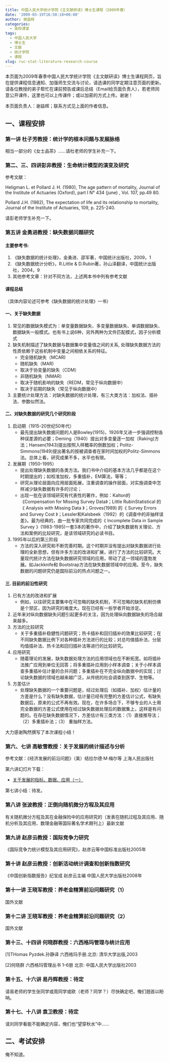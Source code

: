 ```yaml
---
title: 中国人民大学统计学院《主文献研读》博士生课程（2009年春）
date: '2009-03-19T16:50:18+00:00'
author: 谢益辉
categories:
  - 高校课堂
tags:
  - 中国人民大学
  - 博士生
  - 文献
  - 统计学院
  - 课程
slug: ruc-stat-literature-research-course
---
```


本页面为2009年春季中国人民大学统计学院《主文献研读》博士生课程网页，旨在提供课程信息通知、加强师生交流与讨论，请选课的同学定期注意页面的更新。请各位教授的弟子帮忙在课前预告或课后总结（Email给页面负责人），若老师同意公开课件，这里也可以上传课件；或以加密的方式上传。谢谢！

本页面负责人：谢益辉；联系方式见上面的作者信息。

## 一、课程安排

### 第一讲 杜子芳教授：统计学的根本问题与发展脉络

相当一部分的《女士品茶》……请杜老师的学生补充一下。

### 第二、三、四讲彭非教授：生命统计模型的演变及研究

参考文献：

Heligman L. et Pollard J. H. (1980), The age pattern of mortality, Journal of the Institute of Actuaries (Oxford), part I N° 434 (june) , Vol. 107, pp.49 80.

Pollard J.H. (1982), The expectation of life and its relationship to mortality, Journal of the Institute of Actuaries, 109, p. 225-240.

请彭老师学生补充一下。

### 第五讲 金勇进教授：缺失数据问题研究

#### 主要参考书:

  1. 《缺失数据的统计处理》，金勇进、邵军著，中国统计出版社，2009，1
  2. 《缺失数据统计分析》，R.Little & D.Rubin著，孙山泽翻译，中国统计出版社，2004，9
  3. 其他参考文章：针对不同方法，上述两本书中列有参考文献

#### 课程总结

（具体内容论述可参考《缺失数据的统计处理》一书）

#### 一、关于缺失数据

  1. 常见的数据缺失模式为：单变量数据缺失、多变量数据缺失、单调数据缺失、数据缺失一般模式。也有书上说6种，另外两种为文件匹配模式，因子分析模式
  2. 缺失机制描述了缺失数据与数据集中变量值之间的关系, 处理缺失数据方法的性质依赖于这些机制中变量之间相依关系的特征。 
      * 完全随机缺失（MCAR)
      * 随机缺失（MAR)
      * 取决于协变量的缺失（CDM）
      * 非随机缺失（NMAR）
      * 取决于随机影响的缺失（REDM，常见于纵向数据中）
      * 取决于前期的缺失（常见于纵向数据中）
  3. 主要统计处理方法：对缺失数据的统计处理，有三大类方法：加权法、插补法、参数似然法。

#### 二、对缺失数据的研究几个研究阶段

  1. 启动期（1915-20世纪50年代） 
      * 最先提出缺失数据问题的人是Bowley(1915)，1926年又进一步强调控制各种误差源的必要；Deming（1940）提出对多变量逐一加权（Raking)方法；Hansen(1943)提出按照入样概率的倒数加权；Politz-Simmons(1949)提出著名的按被调查者在家时间加权的Politz-Simmons法。总体上看，研究成果不多，水平也有限。
  2. 发展期（1950-1995） 
      * 提出处理缺失数据的各类方法。我们书中介绍的基本方法几乎都是在这个时期提出的；如校准加权，多重插补，EM算法，等等；
      * 研究从理论层面向应用层面拓展，注重调查的操作层面，对实施调查中怎样减少缺失数据有许多的讨论；
      * 出现一批在该领域研究有代表性的著作，例如：Kalton的《Compensation for Missing Survey Data》；Little RubinStatistical 的《 Analysis with Missing Data 》；Groves(1989) 的《 Survey Errors and Survey Cost 》；Lessler和Kalsbeek（1992）的《调查中的非抽样误差》。最为经典的，由一批专家共同完成的《 Incomplete Data in Sample Survey 》(1983-1985)一套3本的著作中，介绍了缺失数据有关理论、方法和案例的比较研究，是该领域研究的必读书目。
  3. 1995年以后的第三阶段 
      * 方法的深入研究和不断完善时期。这个时期并没有提出对缺失数据进行处理的全新思想，但有许多方法的改进和扩展，进行了方法的比较研究。大量现代统计方法在缺失数据研究领域的应用，带动了这一领域的蓬勃发展。如Jackknife和 Bootstrap方法在缺失数据领域中的应用。至今，缺失数据的问题研究仍是国际前沿的热点问题之一。

#### 三. 目前的前沿性研究

  1. 已有方法的改进和扩展 
      * 例如，以往研究主要集中在可忽略的缺失机制，不可忽略的缺失机制仿佛是个禁区，因为研究的难度大。现在已经有一些学者开始涉足。
  2. 近年来对纵向数据缺失问题引起更多的关注，因为处理纵向数据缺失的场合越来越多。
  3. 方法的比较研究 
      * 关于多重插补稳健性问题研究；热卡插补和回归插补的效果比较研究；在不同缺失数据比例下对各种插补方法进行的比较；对总均值插补法、分层均值插补法、热卡法和回归插补法等进行的比较研究。
  4. 应用研究 
      * 随着理论的发展，缺失数据处理方法的应用领域也在不断拓宽。如将插补法推广应用到单位无回答；将多重插补应用到小样本调查；关于小样本调查多重插补估计量的合并问题；多重插补在不完全纵向数据中的实现；讨论缺失数据的领域也越来越广泛，从传统的社会调查到医学、生物等。
  5. 方差估计 
      * 处理缺失数据的一个重要问题是，经过处理后（如插补、加权）估计量的方差是什么？没有缺失数据，估计量已经有完整的方差估计公式，有缺失数据后，原来的公式不再有效。现在，在许多场合下，不够专业的人士用完全数据的方差公式使用在经过缺失数据处理后的数据集上，这样是有问题的。在存在缺失数据情况下，方差估计有三类方法：（1）直接推导法；（2）多重插补法；（3） 重抽样方法。

大力感谢陶然撰写了本次课程小结！

### 第六、七讲 高敏雪教授：关于发展的统计描述与分析

参考文献：《经济发展的前沿问题》（美）结拉尔德·M·梅尔等 上海人民出版社

第六讲幻灯片下载：

  * [关于发展的指标、数据、应用（一）](http://cos.name/wp-content/uploads/2009/03/development-statistics-gao-minxue.ppt)

第七讲小结：待发。

### 第八讲 张波教授：正倒向随机微分方程及其应用

有关随机微分方程及其在金融保险中的应用研究的（发表在随机过程及其应用、随机分析及其应用、数理金融等国际著名学术期刊上）最新文献

### 第九讲 赵彦云教授：国际竞争力研究

《国际竞争力统计模型及其应用研究》，赵彦云等中国标准出版社2005年

### 第十讲 赵彦云教授：创新活动统计调查和创新指数研究

《中国创新指数报告》纪宝成 赵彦云主编 中国人民大学出版社2008年

### 第十一讲 王晓军教授：养老金精算前沿问题研究（1）

国外文献

### 第十二讲 王晓军教授：养老金精算前沿问题研究（2）

国外文献

### 第十三、十四讲 何晓群教授：六西格玛管理与统计应用

[1]THomas Pyzdek.孙静译 六西格玛手册.北京: 清华大学出版,2003

[2]何晓群 六西格玛管理丛书 1&#8211;6册 北京: 中国人民大学出版社2003

### 第十五、十六讲 易丹辉教授：待定

请易老师的学生张同学或周同学或欧（老师？同学？）尽快确定吧，俺们翘首以盼呐。

### 第十七、十八讲 袁卫教授：待定

请刘同学看能不能确定内容，俺们也“望穿秋水”中……

## 二、考试安排

俺不知道。
